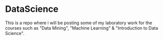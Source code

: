 # DataScience
This is a repo where i will be posting some of my laboratory work for the courses such as "Data Mining", "Machine Learning" & "Introduction to Data Science".
